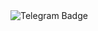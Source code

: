 <div id="badges">
  <img src="https://img.shields.io/badge/Telegram-blue?logo=telegram&logoColor=white&style=for-the-badge" alt="Telegram Badge"/>
</div>


<!--
**ExPanXaRa/ExPanXaRa** is a ✨ _special_ ✨ repository because its `README.md` (this file) appears on your GitHub profile.

Here are some ideas to get you started:

- 🔭 I’m currently working on ...
- 🌱 I’m currently learning ...
- 👯 I’m looking to collaborate on ...
- 🤔 I’m looking for help with ...
- 💬 Ask me about ...
- 📫 How to reach me: ...
- 😄 Pronouns: ...
- ⚡ Fun fact: ...
-->
